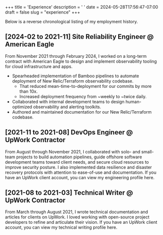 +++
title = 'Experience'
description = ' '
date = 2024-05-28T17:56:47-07:00
draft = false
slug = "experience"
+++

Below is a reverse chronological listing of my employment history.

## [2024-02 to 2021-11] Site Reliability Engineer @ American Eagle
From November 2021 through February 2024, I worked on a long-term contract with American Eagle to design and implement observability tooling for cloud infrastructure and apps. 

- Spearheaded implementation of Bamboo pipelines to automate deployment of New Relic/Terraform observability codebase. 
    - That reduced mean-time-to-deployment for our commits by more than 10x.
    - Increased deployment frequency from ~weekly to ~twice daily.
- Collaborated with internal development teams to design human-optimized observability and alerting toolkits.
- Authored and maintained documentation for our New Relic/Terraform codebase.

## [2021-11 to 2021-08] DevOps Engineer @ UpWork Contractor
From August through November 2021, I collaborated with solo- and small-team projects to build automation pipelines, guide offshore software development teams toward client needs, and secure cloud resources to improve security posture. I also implemented data resilience and disaster recovery protocols with attention to ease-of-use and documentation. If you have an UpWork client account, you can view my engineering profile here.

## [2021-08 to 2021-03] Technical Writer @ UpWork Contractor
From March through August 2021, I wrote technical documentation and articles for clients on UpWork. I loved working with open-source project developers to refine and articulate their vision. If you have an UpWork client account, you can view my technical writing profile here.
